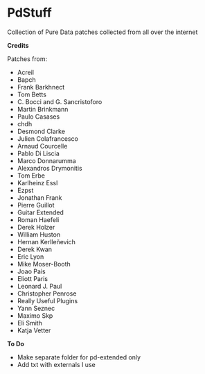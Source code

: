 # PdStuff
Collection of Pure Data patches collected from all over the internet

**Credits**

Patches from: 
* Acreil
* Bapch
* Frank Barkhnect
* Tom Betts
* C. Bocci and G. Sancristoforo
* Martin Brinkmann
* Paulo Casases
* chdh
* Desmond Clarke
* Julien Colafrancesco
* Arnaud Courcelle
* Pablo Di Liscia
* Marco Donnarumma
* Alexandros Drymonitis
* Tom Erbe
* Karlheinz Essl
* Ezpst
* Jonathan Frank
* Pierre Guillot
* Guitar Extended
* Roman Haefeli
* Derek Holzer
* William Huston
* Hernan Kerlleñevich
* Derek Kwan
* Eric Lyon
* Mike Moser-Booth
* Joao Pais
* Eliott Paris
* Leonard J. Paul
* Christopher Penrose
* Really Useful Plugins
* Yann Seznec
* Maximo Skp
* Eli Smith
* Katja Vetter


**To Do**
* Make separate folder for pd-extended only
* Add txt with externals I use
